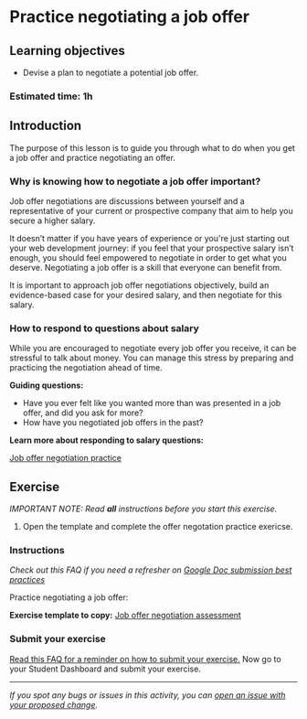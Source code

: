 # Practice negotiating a job offer

## Learning objectives

- Devise a plan to negotiate a potential job offer.

### Estimated time: 1h

## Introduction

The purpose of this lesson is to guide you through what to do when you get a job offer and practice negotiating an offer.

### Why is knowing how to negotiate a job offer important?

Job offer negotiations are discussions between yourself and a representative of your current or prospective company that aim to help you secure a higher salary.

It doesn’t matter if you have years of experience or you're just starting out your web development journey: if you feel that your prospective salary isn’t enough, you should feel empowered to negotiate in order to get what you deserve. Negotiating a job offer is a skill that everyone can benefit from.

It is important to approach job offer negotiations objectively, build an evidence-based case for your desired salary, and then negotiate for this salary.

### How to respond to questions about salary

While you are encouraged to negotiate every job offer you receive, it can be stressful to talk about money. You can manage this stress by preparing and practicing the negotiation ahead of time.

**Guiding questions:**

- Have you ever felt like you wanted more than was presented in a job offer, and did you ask for more?
- How have you negotiated job offers in the past?

**Learn more about responding to salary questions:**

[Job offer negotiation practice](https://github.com/matovu-farid/curriculum-professional-skills/blob/main/job-search/job-offer-negotiation-practice.md)

## Exercise

_IMPORTANT NOTE: Read **all** instructions before you start this exercise._

1. Open the template and complete the offer negotation practice exericse.

### Instructions

_Check out this FAQ if you need a refresher on [Google Doc submission best practices](https://microverse.zendesk.com/hc/en-us/articles/360063156813)_

Practice negotiating a job offer:

**Exercise template to copy:** [Job offer negotiation assessment](https://docs.google.com/document/d/1dUPgFf9WQXiavLxHe7Dt1ztPqkiEHV_6YflyVZqu120/edit?usp=sharing)

### Submit your exercise

[Read this FAQ for a reminder on how to submit your exercise.](https://microverse.zendesk.com/hc/en-us/articles/360061344234)
Now go to your Student Dashboard and submit your exercise.

---

_If you spot any bugs or issues in this activity, you can [open an issue with your proposed change](https://github.com/microverseinc/curriculum-transversal-skills/blob/main/git-github/articles/open_issue.md)._
